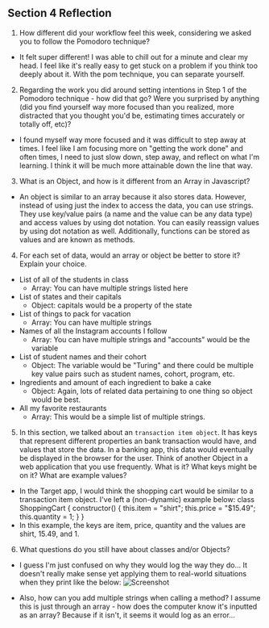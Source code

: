 ## Section 4 Reflection

1. How different did your workflow feel this week, considering we asked you to follow the Pomodoro technique?
  - It felt super different! I was able to chill out for a minute and clear my head. I feel like it's really easy to get stuck on a problem if you think too deeply about it. With the pom technique, you can separate yourself.

2. Regarding the work you did around setting intentions in Step 1 of the Pomodoro technique - how did that go? Were you surprised by anything (did you find yourself way more focused than you realized, more distracted that you thought you'd be, estimating times accurately or totally off, etc)?
  - I found myself way more focused and it was difficult to step away at times. I feel like I am focusing more on "getting the work done" and often times, I need to just slow down, step away, and reflect on what I'm learning. I think it will be much more attainable down the line that way.

3. What is an Object, and how is it different from an Array in Javascript?
  - An object is similar to an array because it also stores data. However, instead of using just the index to access the data, you can use strings. They use key/value pairs (a name and the value can be any data type) and access values by using dot notation. You can easily reassign values by using dot notation as well. Additionally, functions can be stored as values and are known as methods.

4. For each set of data, would an array or object be better to store it? Explain your choice.

  * List of all of the students in class
    - Array: You can have multiple strings listed here
  * List of states and their capitals
    - Object: capitals would be a property of the state
  * List of things to pack for vacation
    - Array: You can have multiple strings
  * Names of all the Instagram accounts I follow
    - Array: You can have multiple strings and "accounts" would be the variable
  * List of student names and their cohort
    - Object: The variable would be "Turing" and there could be multiple key value pairs such as student names, cohort, program, etc.
  * Ingredients and amount of each ingredient to bake a cake
    - Object: Again, lots of related data pertaining to one thing so object would be best.
  * All my favorite restaurants
    - Array: This would be a simple list of multiple strings.

5. In this section, we talked about an `transaction item object`. It has keys that represent different properties an bank transaction would have, and values that store the data. In a banking app, this data would eventually be displayed in the browser for the user. Think of another Object in a web application that you use frequently. What is it? What keys might be on it? What are example values?
  - In the Target app, I would think the shopping cart would be similar to a transaction item object. I've left a (non-dynamic) example below:
  class ShoppingCart {
    constructor() {
      this.item = "shirt";
      this.price = "$15.49";
      this.quantity = 1;
    }
  }
  - In this example, the keys are item, price, quantity and the values are shirt, 15.49, and 1.

6. What questions do you still have about classes and/or Objects?
  - I guess I'm just confused on why they would log the way they do... It doesn't really make sense yet applying them to real-world situations when they print like the below:
  ![Screenshot]("https://user-images.githubusercontent.com/88151743/141192464-2ade7959-acbe-48dc-8ecd-b9abf6f8577f.png")

  - Also, how can you add multiple strings when calling a method? I assume this is just through an array - how does the computer know it's inputted as an array? Because if it isn't, it seems it would log as an error...
